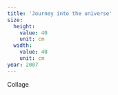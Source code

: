```yaml
---
title: 'Journey into the universe'
size:
  height:
    value: 40
    unit: cm
  width:
    value: 40
    unit: cm
year: 2007
---
```

Collage
